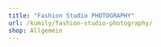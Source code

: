 ```yaml
---
title: "Fashion Studio PHOTOGRAPHY"
url: /kumily/fashion-studio-photography/
shop: Allgemein
---
```

